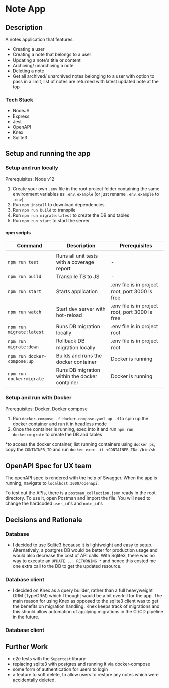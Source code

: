 # Note App

## Description

A notes application that features:

-   Creating a user
-   Creating a note that belongs to a user
-   Updating a note's title or content
-   Archiving/ unarchiving a note
-   Deleting a note
-   Get all archived/ unarchived notes belonging to a user with option to pass in a limit, list of notes are returned with latest updated note at the top

### Tech Stack

-   NodeJS
-   Express
-   Jest
-   OpenAPI
-   Knex
-   Sqlite3

## Setup and running the app

### Setup and run locally

Prerequisites: Node v12

1. Create your own `.env` file in the root project folder containing the same environment variables as `.env.example` (or just rename `.env.example` to `.env`)
2. Run `npm install` to download dependencies
3. Run `npm run build` to transpile
4. Run `npm run migrate:latest` to create the DB and tables
5. Run `npm run start` to start the server

#### npm scripts

| Command                     | Description                                   | Prerequisites                                   |
| --------------------------- | --------------------------------------------- | ----------------------------------------------- |
|                             |                                               |                                                 |
| `npm run test`              | Runs all unit tests with a coverage report    | -                                               |
| `npm run build`             | Transpile TS to JS                            | -                                               |
| `npm run start`             | Starts application                            | .env file is in project root, port 3000 is free |
| `npm run watch`             | Start dev server with hot-reload              | .env file is in project root, port 3000 is free |
| `npm run migrate:latest`    | Runs DB migration locally                     | .env file is in project root                    |
| `npm run migrate:down`      | Rollback DB migration locally                 | .env file is in project root                    |
| `npm run docker-compose:up` | Builds and runs the docker container          | Docker is running                               |
| `npm run docker:migrate`    | Runs DB migration within the docker container | Docker is running                               |

### Setup and run with Docker

Prerequisites: Docker, Docker compose

1. Run `docker-compose -f docker-compose.yaml up -d` to spin up the docker container and run it in headless mode
2. Once the container is running, exec into it and run `npm run docker:migrate` to create the DB and tables

\*to access the docker container, list running containers using `docker ps`, copy the `CONTAINER_ID` and run `docker exec -it <CONTAINER_ID> /bin/sh`

## OpenAPI Spec for UX team

The openAPI spec is rendered with the help of Swagger. When the app is running, navigate to `localhost:3000/openapi`.

To test out the APIs, there is a `postman_collection.json` ready in the root directory. To use it, open Postman and import the file. You will need to change the hardcoded `user_id`'s and `note_id`'s

## Decisions and Rationale

### Database

-   I decided to use Sqlite3 because it is lightweight and easy to setup. Alternatively, a postgres DB would be better for production usage and would also decrease the cost of API calls. With Sqlite3, there was no way to execute an `UPDATE ... RETURNING *` and hence this costed me one extra call to the DB to get the updated resource.

### Database client

-   I decided on Knex as a query builder, rather than a full heavyweight ORM (TypeORM) which I thought would be a bit overkill for the app. The main reason for using Knex as opposed to the sqlite3 client was to get the benefits on migration handling. Knex keeps track of migrations and this should allow automation of applying migrations in the CI/CD pipeline in the future.

### Database client

## Further Work

-   e2e tests with the `Supertest` library
-   replacing sqlite3 with postgres and running it via docker-compose
-   some form of authentication for users to login
-   a feature to soft delete, to allow users to restore any notes which were accidentally deleted.
